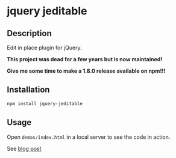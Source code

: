 # jquery jeditable

## Description

Edit in place plugin for jQuery.

**This project was dead for a few years but is now maintained!**

**Give me some time to make a 1.8.0 release available on npm!!!**

## Installation

~~~bash
npm install jquery-jeditable
~~~

## Usage

Open `demos/index.html` in a local server to see the code in action.

See [blog post](https://appelsiini.net/projects/jeditable/)
